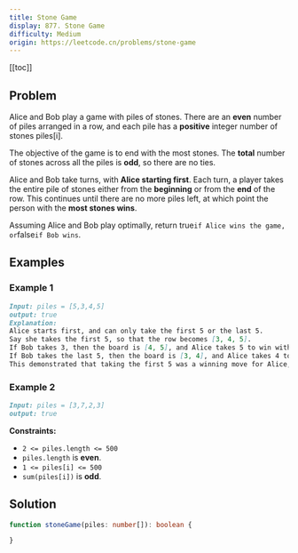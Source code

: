 ```yaml
---
title: Stone Game
display: 877. Stone Game
difficulty: Medium
origin: https://leetcode.cn/problems/stone-game
---
```


[[toc]]

## Problem

Alice and Bob play a game with piles of stones. There are an **even** number of piles arranged in a row, and each pile has a **positive** integer number of stones piles[i].

The objective of the game is to end with the most stones. The **total** number of stones across all the piles is **odd**, so there are no ties.

Alice and Bob take turns, with **Alice starting first**. Each turn, a player takes the entire pile of stones either from the **beginning** or from the **end** of the row. This continues until there are no more piles left, at which point the person with the **most stones wins**.

Assuming Alice and Bob play optimally, return true`if Alice wins the game, or`false`if Bob wins`.

## Examples

### Example 1

```md
Input: piles = [5,3,4,5]
output: true
Explanation:
Alice starts first, and can only take the first 5 or the last 5.
Say she takes the first 5, so that the row becomes [3, 4, 5].
If Bob takes 3, then the board is [4, 5], and Alice takes 5 to win with 10 points.
If Bob takes the last 5, then the board is [3, 4], and Alice takes 4 to win with 9 points.
This demonstrated that taking the first 5 was a winning move for Alice, so we return true.
```

### Example 2

```md
Input: piles = [3,7,2,3]
output: true
```

**Constraints:**

- `2 <= piles.length <= 500`
- `piles.length` is **even**.
- `1 <= piles[i] <= 500`
- `sum(piles[i])` is **odd**.

## Solution

```ts
function stoneGame(piles: number[]): boolean {

}
```

